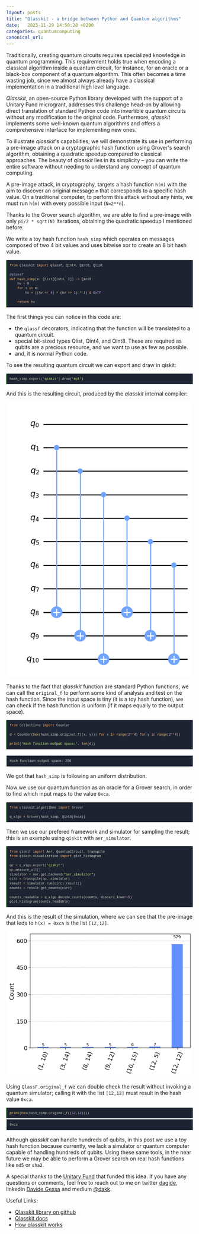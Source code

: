 ```yaml
---
layout: posts
title: "Qlasskit - a bridge between Python and Quantum algorithms"
date:   2023-11-29 14:50:28 +0200
categories: quantumcomputing
canonical_url: 
---
```


Traditionally, creating quantum circuits requires specialized knowledge in quantum programming. This requirement holds true when encoding a classical algorithm inside a quantum circuit, for instance, for an oracle or a black-box component of a quantum algorithm. This often becomes a time wasting job, since we almost always already have a classical implementation in a traditional high level language.

*Qlasskit*, an open-source Python library developed with the support of a Unitary Fund microgrant, addresses this challenge head-on by allowing direct translation of standard Python code into invertible quantum circuits without any modification to the original code. Furthermore, *qlasskit* implements some well-known quantum algorithms and offers a comprehensive interface for implementing new ones.

To illustrate *qlasskit*'s capabilities, we will demonstrate its use in performing a pre-image attack on a cryptographic hash function using Grover's search algorithm, obtaining a quadratic speedup compared to classical approaches. The beauty of *qlasskit* lies in its simplicity – you can write the entire software without needing to understand any concept of quantum computing.

A pre-image attack, in cryptography, targets a hash function `h(m)` with the aim to discover an original message `m` that corresponds to a specific hash value. On a traditional computer, to perform this attack without any hints, we must run `h(m)` with every possible input (`N=2**n`).

Thanks to the Grover search algorithm, we are able to find a pre-image with only `pi/2 * sqrt(N)` iterations, obtaining the quadratic speedup I mentioned before. 

We write a toy hash function `hash_simp` which operates on messages composed of two 4 bit values and uses bitwise xor to create an 8 bit hash value. 

![](/assets/2023-11-09-qlasskit/hash_simp_code.png)

The first things you can notice in this code are:

- the `qlassf` decorators, indicating that the function will be translated to a quantum circuit.
- special bit-sized types Qlist, Qint4, and Qint8. These are required as qubits are a precious resource, and we want to use as few as possible.
- and, it is normal Python code.

To see the resulting quantum circuit we can export and draw in qiskit:

![](/assets/2023-11-09-qlasskit/circuit_draw_code.png)

And this is the resulting circuit, produced by the *qlasskit* internal compiler:

![](/assets/2023-11-09-qlasskit/circuit_result.png)

Thanks to the fact that *qlasskit* function are standard Python functions, we can call the `original_f` to perform some kind of analysis and test on the hash function. Since the input space is tiny (it is a toy hash function), we can check if the hash function is uniform (if it maps equally to the output space).

![](/assets/2023-11-09-qlasskit/output_space.png)

![](/assets/2023-11-09-qlasskit/output_space_result.png)

We got that `hash_simp` is following an uniform distribution.


Now we use our quantum function as an oracle for a Grover search, in order to find which input maps to the value `0xca`.

![](/assets/2023-11-09-qlasskit/grover_search.png)


Then we use our prefered framework and simulator for sampling the result; this is an example using `qiskit` with `aer_simulator`.

![](/assets/2023-11-09-qlasskit/simulation_code.png)

And this is the result of the simulation, where we can see that the pre-image that leds to `h(x) = 0xca` is the list `[12,12]`.

![](/assets/2023-11-09-qlasskit/simulation_result.png)


Using `QlassF.original_f` we can double check the result without invoking a quantum simulator; calling it with the list `[12,12]` must result in the hash value `0xca`.

![](/assets/2023-11-09-qlasskit/result_check.png)
![](/assets/2023-11-09-qlasskit/result.png)

Although *qlasskit* can handle hundreds of qubits, in this post we use a toy hash function because currently, we lack a simulator or quantum computer capable of handling hundreds of qubits. Using these same tools, in the near future we may be able to perform a Grover search on real hash functions like `md5` or `sha2`.

A special thanks to the [Unitary Fund](https://unitary.fund/) that funded this idea. If you have any questions or comments, feel free to reach out to me on twitter [dagide](https://twitter.com/dagide), linkedin [Davide Gessa](https://linkedin.com/in/davide-gessa-71798b80) and medium [@dakk](https://medium.com/@dakk).


Useful Links:

- [Qlasskit library on github](https://github.com/dakk/qlasskit)
- [Qlasskit docs](https://dakk.github.io/qlasskit)
- [How qlasskit works](https://dakk.github.io/qlasskit/how_it_works.html)

